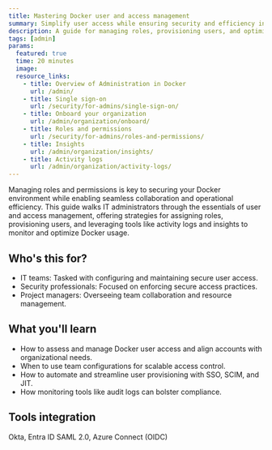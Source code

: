 ```yaml
---
title: Mastering Docker user and access management
summary: Simplify user access while ensuring security and efficiency in Docker.
description: A guide for managing roles, provisioning users, and optimizing Docker access with tools like SSO and activity logs.
tags: [admin]
params:
  featured: true
  time: 20 minutes
  image: 
  resource_links:
    - title: Overview of Administration in Docker
      url: /admin/
    - title: Single sign-on
      url: /security/for-admins/single-sign-on/
    - title: Onboard your organization
      url: /admin/organization/onboard/
    - title: Roles and permissions
      url: /security/for-admins/roles-and-permissions/
    - title: Insights
      url: /admin/organization/insights/
    - title: Activity logs
      url: /admin/organization/activity-logs/
---
```


Managing roles and permissions is key to securing your Docker environment while enabling seamless collaboration and operational efficiency. This guide walks IT administrators through the essentials of user and access management, offering strategies for assigning roles, provisioning users, and leveraging tools like activity logs and insights to monitor and optimize Docker usage.

## Who's this for?

- IT teams: Tasked with configuring and maintaining secure user access.
- Security professionals: Focused on enforcing secure access practices.
- Project managers: Overseeing team collaboration and resource management.

## What you'll learn

- How to assess and manage Docker user access and align accounts with organizational needs.
- When to use team configurations for scalable access control.
- How to automate and streamline user provisioning with SSO, SCIM, and JIT.
- How monitoring tools like audit logs can bolster compliance.

## Tools integration 

Okta, Entra ID SAML 2.0, Azure Connect (OIDC)
